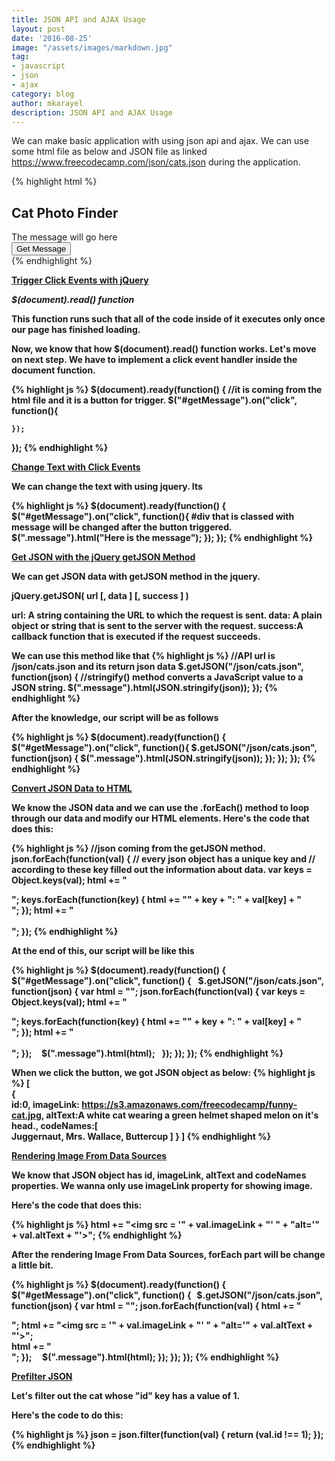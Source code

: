```yaml
---
title: JSON API and AJAX Usage
layout: post
date: '2016-08-25'
image: "/assets/images/markdown.jpg"
tag:
- javascript
- json
- ajax
category: blog
author: mkarayel
description: JSON API and AJAX Usage
---
```


We can make basic application with using json api and ajax. We can use some html file as below and JSON file as linked https://www.freecodecamp.com/json/cats.json during the application.


{% highlight html %}
<div class="container-fluid">
  <div class ="row text-center">
    <h2>Cat Photo Finder</h2>
  </div>
  <div class ="row text-center">
    <div class ="col-xs-12 well message">
      The message will go here
    </div>
  </div>
  <div class ="row text-center">
    <div class ="col-xs-12">
      <button id ="getMessage" class = "btn btn-primary">
        Get Message
      </button>
    </div>
  </div>
</div>
{% endhighlight %}


<b><u>Trigger Click Events with jQuery</u><b>

<b><i>$(document).read() function</i></b>

This function runs such that all of the code inside of it executes only once our page has finished loading.

Now, we know that how $(document).read() function works. Let's move on next step. We have to implement a click event handler inside the document function.

{% highlight js %}
  $(document).ready(function() {
    //it is coming from the html file and it is a button for trigger.
    $("#getMessage").on("click", function(){

    });
  });
{% endhighlight %}

<b><u>Change Text with Click Events </u><b>

We can change the text with using jquery. Its 

{% highlight js %}
  $(document).ready(function() {
    $("#getMessage").on("click", function(){
         #div that is classed with message will be changed after the button triggered. 
         $(".message").html("Here is the message");
    });
  });
{% endhighlight %}

<b><u>Get JSON with the jQuery getJSON Method</u></b>

We can get JSON data with getJSON method in the jquery.

jQuery.getJSON( url [, data ] [, success ] )

<b>url</b>: A string containing the URL to which the request is sent.
<b>data</b>: A plain object or string that is sent to the server with the request.
<b>success</b>:A callback function that is executed if the request succeeds.

We can use this method like that
{% highlight js %}
//API url is /json/cats.json and its return json data
$.getJSON("/json/cats.json", function(json) {
   //stringify() method converts a JavaScript value to a JSON string.
  $(".message").html(JSON.stringify(json));
});
{% endhighlight %}

After the knowledge, our script will be as follows

{% highlight js %}
$(document).ready(function() {
    $("#getMessage").on("click", function(){
      $.getJSON("/json/cats.json", function(json) {
        $(".message").html(JSON.stringify(json));
      }); 
    });
  });
{% endhighlight %}

<b><u>Convert JSON Data to HTML</u></b>

We know the JSON data and we can use the .forEach() method to loop through our data and modify our HTML elements.
Here's the code that does this:

{% highlight js %}
//json coming from the getJSON method.
json.forEach(function(val) {
  // every json object has a unique key and 
  // according to these key filled out the information about data.
  var keys = Object.keys(val);
  html += "<div class = 'cat'>";
  keys.forEach(function(key) {
    html += "<strong>" + key + "</strong>: " + val[key] + "<br>";
  });
  html += "</div><br>";
});
{% endhighlight %}

At the end of this, our script will be like this

{% highlight js %}
$(document).ready(function() {
    $("#getMessage").on("click", function() {
      $.getJSON("/json/cats.json", function(json) {
        var html = "";
        json.forEach(function(val) {
           var keys = Object.keys(val);
           html += "<div class = 'cat'>";
           keys.forEach(function(key) {
           html += "<strong>" + key + "</strong>: " + val[key] + "<br>";
        });
        html += "</div><br>";
      });
        $(".message").html(html);
      });
    });
  });
{% endhighlight %}

When we click the button, we got JSON object as below:
{% highlight js %}
[  
   {  
      id:0,
      imageLink: https://s3.amazonaws.com/freecodecamp/funny-cat.jpg,
      altText:A white cat wearing a green helmet shaped melon on it's head.,
      codeNames:[  
         Juggernaut,
         Mrs. Wallace,
         Buttercup
      ]
   }
]
{% endhighlight %}

<b><u>Rendering Image From Data Sources</u></b>

We know that JSON object has id, imageLink, altText and codeNames properties. We wanna only use imageLink property for showing image.

Here's the code that does this:

{% highlight js %}
html += "<img src = '" + val.imageLink + "' " + "alt='" + val.altText + "'>";
{% endhighlight %}

After the rendering Image From Data Sources, forEach part will be change a little bit.

{% highlight js %}
 $(document).ready(function() {
    $("#getMessage").on("click", function() {
      $.getJSON("/json/cats.json", function(json) {
        var html = "";
        json.forEach(function(val) {
          html += "<div class = 'cat'>";
          html += "<img src = '" + val.imageLink + "' " + "alt='" + val.altText + "'>";  
          html += "</div>";
        });
        $(".message").html(html);
      });
    });
  });
{% endhighlight %}

<b><u>Prefilter JSON</u></b>

Let's filter out the cat whose "id" key has a value of 1.

Here's the code to do this:

{% highlight js %}
json = json.filter(function(val) {
  return (val.id !== 1);
});
{% endhighlight %}